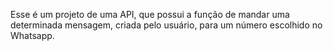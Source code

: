 Esse é um projeto de uma API, que possui a função de mandar uma determinada mensagem, criada pelo usuário, para um número escolhido no Whatsapp.
